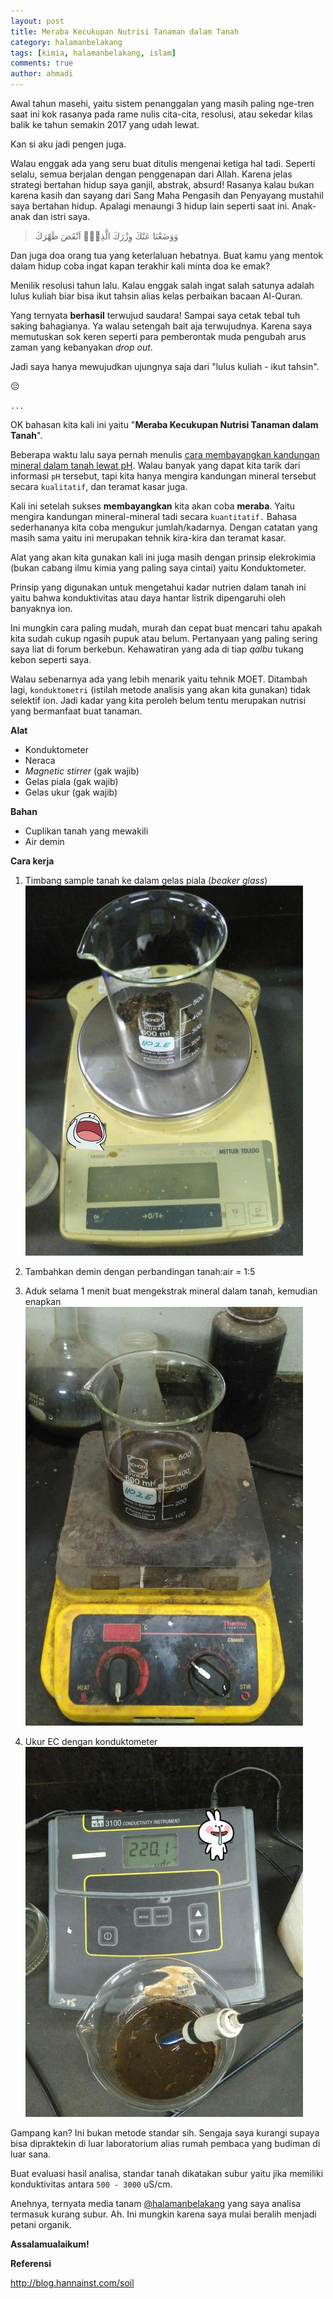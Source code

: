 ```yaml
---
layout: post
title: Meraba Kecukupan Nutrisi Tanaman dalam Tanah
category: halamanbelakang
tags: [kimia, halamanbelakang, islam]
comments: true
author: ahmadi
---
```


Awal tahun masehi, yaitu sistem penanggalan yang masih paling nge-tren saat ini kok rasanya pada rame nulis cita-cita, resolusi, atau sekedar kilas balik ke tahun semakin 2017 yang udah lewat.

Kan si aku jadi pengen juga.

Walau enggak ada yang seru buat ditulis mengenai ketiga hal tadi. Seperti selalu, semua berjalan dengan penggenapan dari Allah. Karena jelas strategi bertahan hidup saya ganjil, abstrak, absurd! Rasanya kalau bukan karena kasih dan sayang dari Sang Maha Pengasih dan Penyayang mustahil saya bertahan hidup. Apalagi menaungi 3 hidup lain seperti saat ini. Anak-anak dan istri saya.

> وَوَضَعْنَا عَنْكَ وِزْرَكَ
> الَّذِيْۤ اَنْقَضَ ظَهْرَكَ

Dan juga doa orang tua yang keterlaluan hebatnya. Buat kamu yang mentok dalam hidup coba ingat kapan terakhir kali minta doa ke emak?

Menilik resolusi tahun lalu. Kalau enggak salah ingat salah satunya adalah lulus kuliah biar bisa ikut tahsin alias kelas perbaikan bacaan Al-Quran.

Yang ternyata **berhasil** terwujud saudara! Sampai saya cetak tebal tuh saking bahagianya. Ya walau setengah bait aja terwujudnya. Karena saya memutuskan sok keren seperti para pemberontak muda pengubah arus zaman yang kebanyakan *drop out*.

Jadi saya hanya mewujudkan ujungnya saja dari "lulus kuliah - ikut tahsin".

😔

`...`

OK bahasan kita kali ini yaitu "**Meraba Kecukupan Nutrisi Tanaman dalam Tanah**".

Beberapa waktu lalu saya pernah menulis [cara membayangkan kandungan mineral dalam tanah lewat pH](https://t.me/halamanbelakang/592). Walau banyak yang dapat kita tarik dari informasi `pH` tersebut, tapi kita hanya mengira kandungan mineral tersebut secara `kualitatif`, dan teramat kasar juga. 

Kali ini setelah sukses **membayangkan** kita akan coba **meraba**. Yaitu mengira kandungan mineral-mineral tadi secara `kuantitatif.` Bahasa sederhananya kita coba mengukur jumlah/kadarnya. Dengan catatan yang masih sama yaitu ini merupakan tehnik kira-kira dan teramat kasar.

Alat yang akan kita gunakan kali ini juga masih dengan prinsip elekrokimia (bukan cabang ilmu kimia yang paling saya cintai) yaitu Konduktometer.

Prinsip yang digunakan untuk mengetahui kadar nutrien dalam tanah ini yaitu bahwa konduktivitas atau daya hantar listrik dipengaruhi oleh banyaknya ion.

Ini mungkin cara paling mudah, murah dan cepat buat mencari tahu apakah kita sudah cukup ngasih pupuk atau belum. Pertanyaan yang paling sering saya liat di forum berkebun. Kehawatiran yang ada di tiap *qalbu* tukang kebon seperti saya.

Walau sebenarnya ada yang lebih menarik yaitu tehnik MOET. Ditambah lagi, `konduktometri` (istilah metode analisis yang akan kita gunakan) tidak selektif ion. Jadi kadar yang kita peroleh belum tentu merupakan nutrisi yang bermanfaat buat tanaman.

**Alat**

- Konduktometer
- Neraca
- *Magnetic stirrer* (gak wajib)
- Gelas piala (gak wajib)
- Gelas ukur (gak wajib)

**Bahan**

- Cuplikan tanah yang mewakili
- Air demin

**Cara kerja**

1. Timbang sample tanah ke dalam gelas piala (*beaker glass*)
![](/img/ec-timbang.jpg)

2. Tambahkan demin dengan perbandingan tanah:air = 1:5

3. Aduk selama 1 menit buat mengekstrak mineral dalam tanah, kemudian enapkan
![](/img/ec-aduk.jpg)

4. Ukur EC dengan konduktometer
![](/img/ec-ukur.jpg)

Gampang kan? Ini bukan metode standar sih. Sengaja saya kurangi supaya bisa dipraktekin di luar laboratorium alias rumah pembaca yang budiman di luar sana.

Buat evaluasi hasil analisa, standar tanah dikatakan subur yaitu jika memiliki konduktivitas antara `500 - 3000` uS/cm.

Anehnya, ternyata media tanam [@halamanbelakang](https://t.me/halamanbelakang) yang saya analisa termasuk kurang subur. 
Ah. Ini mungkin karena saya mulai beralih menjadi petani organik.

**Assalamualaikum!**

**Referensi**

<http://blog.hannainst.com/soil>